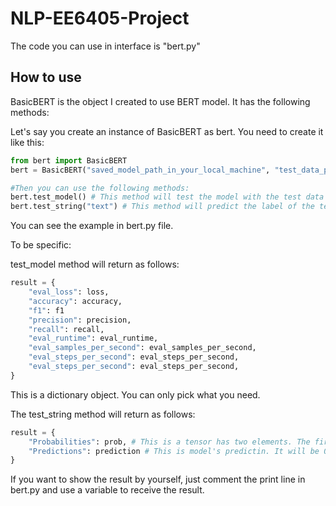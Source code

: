 # NLP-EE6405-Project

The code you can use in interface is "bert.py"

## How to use
BasicBERT is the object I created to use BERT model. It has the following methods:

Let's say you create an instance of BasicBERT as bert.
You need to create it like this:
```python
from bert import BasicBERT
bert = BasicBERT("saved_model_path_in_your_local_machine", "test_data_path_in_your_local_machine")

#Then you can use the following methods:
bert.test_model() # This method will test the model with the test data you provided
bert.test_string("text") # This method will predict the label of the text you provided
```
You can see the example in bert.py file.

To be specific:

test_model method will return as follows:

```python
result = {
    "eval_loss": loss,
    "accuracy": accuracy,
    "f1": f1
    "precision": precision,
    "recall": recall,
    "eval_runtime": eval_runtime,
    "eval_samples_per_second": eval_samples_per_second,
    "eval_steps_per_second": eval_steps_per_second,
    "eval_steps_per_second": eval_steps_per_second,
}
```
This is a dictionary object. You can only pick what you need.

The test_string method will return as follows:
```python
result = {
    "Probabilities": prob, # This is a tensor has two elements. The first one is the probability of the text to be 0, the second one is the probability of the text to be 1.
    "Predictions": prediction # This is model's predictin. It will be 0 or 1.
}
```

If you want to show the result by yourself, just comment the print line in bert.py and use a variable to receive the result.
